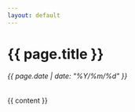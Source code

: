 ```yaml
--- 
layout: default 
---
```


<h1 class="card-title"> {{ page.title }} </h1>

<h6 class="card-subtitle mb-4 text-light">{{ page.date | date: "%Y/%m/%d" }}</h6>

{{ content }}

